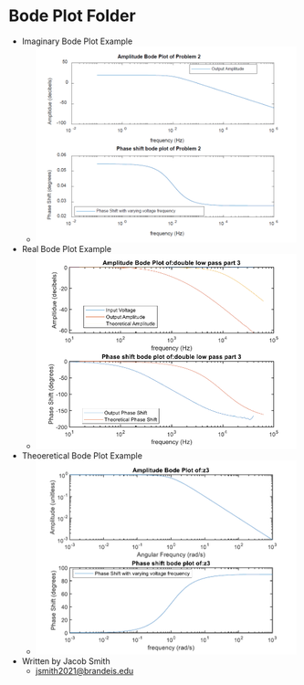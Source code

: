 Bode Plot Folder
=============
+ Imaginary Bode Plot Example
	+ ![Imaginary Bode Plot](ImaginaryBodePSET9.PNG)
+ Real Bode Plot Example
	+ ![Real Bode Plot](PSET6RealBode.PNG)
+ Theoeretical Bode Plot Example
	+ ![Theoeretical Bode Plot](TheoryBodePlotPSet9.PNG)
+  Written by Jacob Smith 
	+ jsmith2021@brandeis.edu